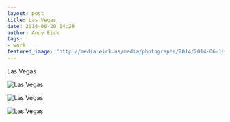```yaml
---
layout: post
title: Las Vegas
date: 2014-06-20 14:20
author: Andy Eick
tags: 
- work
featured_image: "http://media.eick.us/media/photographs/2014/2014-06-19/las-vegas-2014-06-19-23-08-21.jpg"
---
```

Las Vegas

![Las Vegas](http://media.eick.us/media/photographs/2014/2014-06-19/las-vegas-2014-06-19-23-08-21.jpg)

![Las Vegas](http://media.eick.us/media/photographs/2014/2014-06-20/las-vegas-2014-06-20-00-52-43.jpg)

![Las Vegas](http://media.eick.us/media/photographs/2014/2014-06-20/las-vegas-2014-06-20-02-01-35.jpg)
